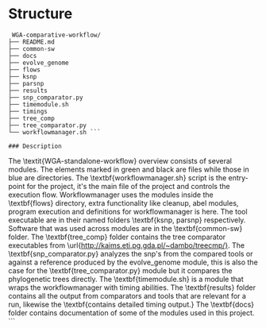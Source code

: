 


# Structure
```
 WGA-comparative-workflow/
├── README.md
├── common-sw
├── docs
├── evolve_genome
├── flows
├── ksnp
├── parsnp
├── results
├── snp_comparator.py
├── timemodule.sh
├── timings
├── tree_comp
├── tree_comparator.py
└── workflowmanager.sh ```

### Description
```
The \textit{WGA-standalone-workflow} overview consists of several modules. The elements marked in green and black are files while those in blue are directories. The \textbf{workflowmanager.sh} script is the entry-point for the project, it's the main file of the project and controls the execution flow. Workflowmanager uses the modules inside the \textbf{flows} directory, extra functionality like cleanup, abel modules, program execution and definitions for workflowmanager is here.
    The tool executable are in their named folders \textbf{ksnp, parsnp} respectively. Software that was used across modules are in the \textbf{common-sw} folder. The \textbf{tree\_comp} folder contains the tree comparator executables from \url{http://kaims.eti.pg.gda.pl/~dambo/treecmp/}. The \textbf{snp\_comparator.py} analyzes the snp's from the compared tools or against a reference produced by the evolve\_genome module, this is also the case for the \textbf{tree\_comparator.py} module but it compares the phylogenetic trees directly.
    The \textbf{timemodule.sh} is a module that wraps the workflowmanager with  timing abilities.
    The \textbf{results} folder contains all the output from comparators and tools that are relevant for a run, likewise the \textbf{contains detailed timing output.}
    The \textbf{docs} folder contains documentation of some of the modules used in this project.
    ```
